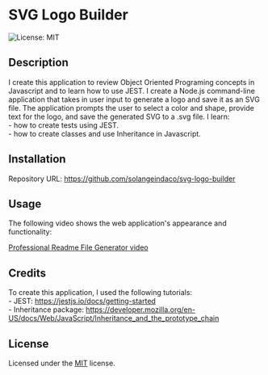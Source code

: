 # SVG Logo Builder

![License: MIT ](https://img.shields.io/badge/License-MIT-yellow.svg)

## Description

I create this application to review Object Oriented Programing concepts in Javascript and to learn how to use JEST. I create a Node.js command-line application that takes in user input to generate a logo and save it as an SVG file. The application prompts the user to select a color and shape, provide text for the logo, and save the generated SVG to a .svg file. I learn:  
    - how to create tests using JEST.  
    - how to create classes and use Inheritance in Javascript.          

## Installation

Repository URL: https://github.com/solangeindaco/svg-logo-builder   

## Usage

The following video shows the web application's appearance and functionality:

[Professional Readme File Generator video](https://drive.google.com/file/d/13IPKIS2DmsPa-5D8jb8ZeZghehBDnyQg/view)


## Credits

To create this application, I used the following tutorials:  
    - JEST: https://jestjs.io/docs/getting-started        
    - Inheritance package: https://developer.mozilla.org/en-US/docs/Web/JavaScript/Inheritance_and_the_prototype_chain                                     

## License

Licensed under the [MIT](LICENSE) license.


